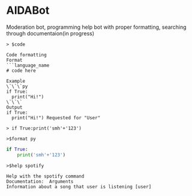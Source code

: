 # AIDABot

Moderation bot, programming help bot with proper formatting, searching through documentaion(in progress)


`> $code`

```
Code formatting
Format
```language_name
# code here

Example
\`\`\`py
if True:
  print("Hi!")
\`\`\`
Output 
if True: 
  print("Hi!") Requested for "User"
```

`> if True:print('smh'+'123')`


`>$format py`
```py
if True:
    print('smh'+'123')

```

`>$help spotify`


```
Help with the spotify command
Documentation:  Arguments
Information about a song that user is listening [user]
```
